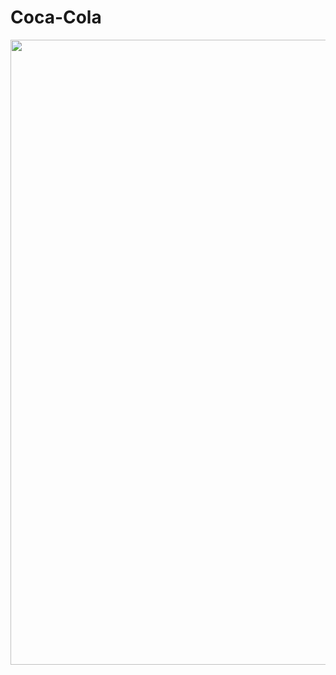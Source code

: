 # Coca-Cola

<div align="center">
  <img src="https://github.com/luiz1999/Coca-Cola/assets/60804508/2026d244-eb91-46c4-b89b-3dca8a5496ab" width="1000px">
</div>


